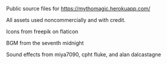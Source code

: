 Public source files for https://mythomagic.herokuapp.com/

All assets used noncommercially and with credit.

Icons from freepik on flaticon

BGM from the seventh midnight

Sound effects from miya7090, cpht fluke, and alan dalcastagne